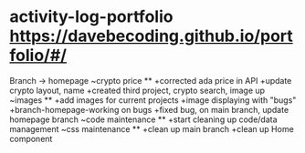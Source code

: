 # activity-log-portfolio      https://davebecoding.github.io/portfolio/#/

Branch -> homepage
		~crypto price
			**
			+corrected ada price in API 
			+update crypto layout, name
			+created third project, crypto search, image up
		~images
			**
			+add images for current projects
			+image displaying with "bugs" 
			+branch-homepage-working on bugs
			+fixed bug, on main branch, update homepage branch
		~code maintenance
			**
			+start cleaning up code/data management
		~css maintenance
			**
			+clean up main branch
			+clean up Home component
